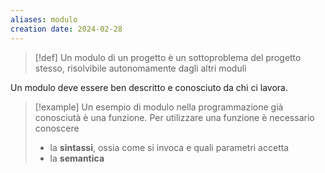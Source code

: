 ```yaml
---
aliases: modulo
creation date: 2024-02-28
---
```


>[!def]
>Un modulo di un progetto è un sottoproblema del progetto stesso, risolvibile autonomamente dagli altri moduli
>

Un modulo deve essere ben descritto e conosciuto da chi ci lavora.


> [!example]
> Un esempio di modulo nella programmazione già conosciutà è una funzione.
> Per utilizzare una funzione è necessario conoscere
> - la **sintassi**, ossia come si invoca e quali parametri accetta
> - la **semantica**

